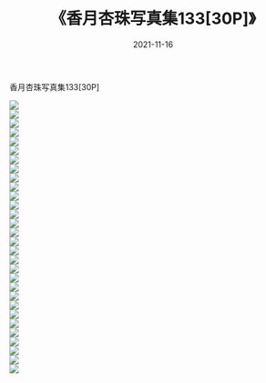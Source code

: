 ﻿---
layout: post
title:  《香月杏珠写真集133[30P]》
date:   2021-11-16
img: http://pic.660000.xyz/1:/性感/2021/香月杏珠写真集133[30P]/000.jpg
categories: [美女, 清纯, 唯美]
---

香月杏珠写真集133[30P]

  ![](http://pic.660000.xyz/1:/性感/2021/香月杏珠写真集133[30P]/001.jpg) <br> ![](http://pic.660000.xyz/1:/性感/2021/香月杏珠写真集133[30P]/002.jpg) <br> ![](http://pic.660000.xyz/1:/性感/2021/香月杏珠写真集133[30P]/003.jpg) <br> ![](http://pic.660000.xyz/1:/性感/2021/香月杏珠写真集133[30P]/004.jpg) <br> ![](http://pic.660000.xyz/1:/性感/2021/香月杏珠写真集133[30P]/005.jpg) <br> ![](http://pic.660000.xyz/1:/性感/2021/香月杏珠写真集133[30P]/006.jpg) <br> ![](http://pic.660000.xyz/1:/性感/2021/香月杏珠写真集133[30P]/007.jpg) <br> ![](http://pic.660000.xyz/1:/性感/2021/香月杏珠写真集133[30P]/008.jpg) <br> ![](http://pic.660000.xyz/1:/性感/2021/香月杏珠写真集133[30P]/009.jpg) <br> ![](http://pic.660000.xyz/1:/性感/2021/香月杏珠写真集133[30P]/010.jpg) <br> ![](http://pic.660000.xyz/1:/性感/2021/香月杏珠写真集133[30P]/011.jpg) <br> ![](http://pic.660000.xyz/1:/性感/2021/香月杏珠写真集133[30P]/012.jpg) <br> ![](http://pic.660000.xyz/1:/性感/2021/香月杏珠写真集133[30P]/013.jpg) <br> ![](http://pic.660000.xyz/1:/性感/2021/香月杏珠写真集133[30P]/014.jpg) <br> ![](http://pic.660000.xyz/1:/性感/2021/香月杏珠写真集133[30P]/015.jpg) <br> ![](http://pic.660000.xyz/1:/性感/2021/香月杏珠写真集133[30P]/016.jpg) <br> ![](http://pic.660000.xyz/1:/性感/2021/香月杏珠写真集133[30P]/017.jpg) <br> ![](http://pic.660000.xyz/1:/性感/2021/香月杏珠写真集133[30P]/018.jpg) <br> ![](http://pic.660000.xyz/1:/性感/2021/香月杏珠写真集133[30P]/019.jpg) <br> ![](http://pic.660000.xyz/1:/性感/2021/香月杏珠写真集133[30P]/020.jpg) <br> ![](http://pic.660000.xyz/1:/性感/2021/香月杏珠写真集133[30P]/021.jpg) <br> ![](http://pic.660000.xyz/1:/性感/2021/香月杏珠写真集133[30P]/022.jpg) <br> ![](http://pic.660000.xyz/1:/性感/2021/香月杏珠写真集133[30P]/023.jpg) <br> ![](http://pic.660000.xyz/1:/性感/2021/香月杏珠写真集133[30P]/024.jpg) <br> ![](http://pic.660000.xyz/1:/性感/2021/香月杏珠写真集133[30P]/025.jpg) <br> ![](http://pic.660000.xyz/1:/性感/2021/香月杏珠写真集133[30P]/026.jpg) <br> ![](http://pic.660000.xyz/1:/性感/2021/香月杏珠写真集133[30P]/027.jpg) <br> ![](http://pic.660000.xyz/1:/性感/2021/香月杏珠写真集133[30P]/028.jpg) <br> ![](http://pic.660000.xyz/1:/性感/2021/香月杏珠写真集133[30P]/029.jpg) <br> ![](http://pic.660000.xyz/1:/性感/2021/香月杏珠写真集133[30P]/030.jpg) <br>